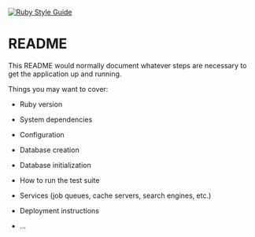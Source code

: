 [![Ruby Style Guide](https://img.shields.io/badge/code_style-rubocop-brightgreen.svg)](https://github.com/rubocop/rubocop)

# README

This README would normally document whatever steps are necessary to get the
application up and running.

Things you may want to cover:

- Ruby version

- System dependencies

- Configuration

- Database creation

- Database initialization

- How to run the test suite

- Services (job queues, cache servers, search engines, etc.)

- Deployment instructions

- ...
